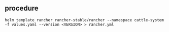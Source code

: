 procedure
---

    helm template rancher rancher-stable/rancher --namespace cattle-system -f values.yaml --version <VERSION> > rancher.yml

